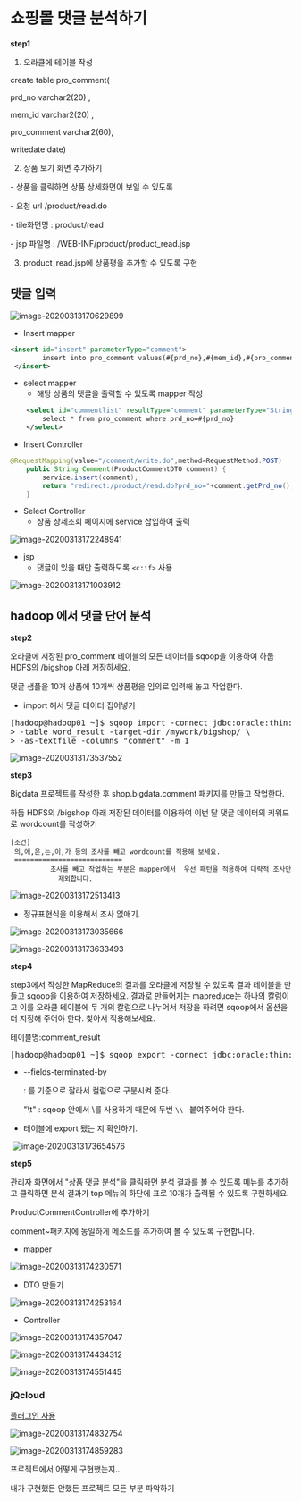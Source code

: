 # 쇼핑몰 댓글 분석하기



**step1**

1. 오라클에 테이블 작성

create table pro_comment(

prd_no varchar2(20) ,

mem_id varchar2(20) ,

pro_comment varchar2(60),

writedate date)



2. 상품 보기 화면 추가하기

\- 상품을 클릭하면 상품 상세화면이 보일  수 있도록

\- 요청 url /product/read.do

\- tile화면명 : product/read

\- jsp 파일명 : /WEB-INF/product/product_read.jsp



3. product_read.jsp에 상품평을 추가할 수 있도록 구현



## 댓글 입력

![image-20200313170629899](images/image-20200313170629899.png)

* Insert mapper 

```xml
<insert id="insert" parameterType="comment">
 		insert into pro_comment values(#{prd_no},#{mem_id},#{pro_comment},sysdate)
 </insert>
```

* select mapper
  * 해당 상품의 댓글을 출력할 수 있도록 mapper 작성

```xml
 	<select id="commentlist" resultType="comment" parameterType="String">
 		select * from pro_comment where prd_no=#{prd_no}
 	</select>
```



* Insert Controller

```java
@RequestMapping(value="/comment/write.do",method=RequestMethod.POST)
	public String Comment(ProductCommentDTO comment) {
		service.insert(comment);
		return "redirect:/product/read.do?prd_no="+comment.getPrd_no();
	}
```

* Select Controller
  * 상품 상세조회 페이지에 service 삽입하여 출력

![image-20200313172248941](images/image-20200313172248941.png)



* jsp
  * 댓글이 있을 때만 출력하도록 `<c:if>` 사용

![image-20200313171003912](images/image-20200313171003912.png)

## hadoop 에서 댓글 단어 분석

**step2**

오라클에 저장된 pro_comment 테이블의 모든 데이터를 sqoop을 이용하여 하둡 HDFS의 /bigshop 아래 저장하세요. 

댓글 샘플을 10개 상품에 10개씩 상품평을 임의로 입력해 놓고 작업한다.



* import 해서 댓글 데이터 집어넣기

<pre>[hadoop@hadoop01 ~]$ sqoop import -connect jdbc:oracle:thin:@70.12.115.64:1521:xe -username shop -password shop \
&gt; -table word_result -target-dir /mywork/bigshop/ \
&gt; -as-textfile -columns &quot;comment&quot; -m 1
</pre>

![image-20200313173537552](images/image-20200313173537552.png)

**step3**

Bigdata 프로젝트를 작성한 후 shop.bigdata.comment 패키지를 만들고 작업한다.

하둡 HDFS의 /bigshop 아래 저장된 데이터를 이용하여 이번 달 댓글 데이터의 키워드로 wordcount를 작성하기

```text
[조건]
 의,에,은,는,이,가 등의 조사를 빼고 wordcount를 적용해 보세요.
 ===========================
          조사를 빼고 작업하는 부분은 mapper에서  우선 패턴을 적용하여 대략적 조사만
            제외합니다.
```





![image-20200313172513413](images/image-20200313172513413.png)

* 정규표현식을 이용해서 조사 없애기.

![image-20200313173035666](images/image-20200313173035666.png)

![image-20200313173633493](images/image-20200313173633493.png)

**step4**

step3에서 작성한 MapReduce의 결과를 오라클에 저장될 수 있도록 결과 테이블을 만들고 sqoop을 이용하여 저장하세요. 결과로 만들어지는 mapreduce는 하나의 칼럼이고 이를 오라클 테이블에 두 개의 칼럼으로 나누어서 저장을 하려면 sqoop에서 옵션을 더 지정해 주어야 한다. 찾아서 적용해보세요.

테이블명:comment_result

<pre>[hadoop@hadoop01 ~]$ sqoop export -connect jdbc:oracle:thin:@70.12.115.64:1521:xe -username shop -password shop -export-dir /mywork/cmdwordcount6/part-r-00000 -table comment_result -columns &quot;word, count&quot; --fields-terminated-by &quot;\\t&quot;
</pre>

* --fields-terminated-by <char>

   : <char>를 기준으로 잘라서 컬럼으로 구분시켜 준다.

   &quot;\\t" : sqoop 안에서 \를 사용하기 때문에 두번 `\\ ` 붙여주어야 한다.
   
* 테이블에 export 됐는 지 확인하기.

​	![image-20200313173654576](images/image-20200313173654576.png)

**step5**

관리자 화면에서 "상품 댓글 분석"을 클릭하면 분석 결과를 볼 수 있도록 메뉴를 추가하고 클릭하면 분석 결과가 top 메뉴의 하단에 표로 10개가 출력될 수 있도록 구현하세요.

ProductCommentController에 추가하기

comment~패키지에 동일하게 메소드를 추가하여 볼 수 있도록 구현합니다.

* mapper 

![image-20200313174230571](images/image-20200313174230571.png)

* DTO 만들기

![image-20200313174253164](images/image-20200313174253164.png)



* Controller

![image-20200313174357047](images/image-20200313174357047.png)



![image-20200313174434312](images/image-20200313174434312.png)



![image-20200313174551445](images/image-20200313174551445.png)

### jQcloud

[플러그인 사용](https://github.com/lucaong/jQCloud)

![image-20200313174832754](images/image-20200313174832754.png)

![image-20200313174859283](images/image-20200313174859283.png)

프로젝트에서 어떻게 구현했는지...

내가 구현했든 안했든 프로젝트 모든 부분 파악하기

